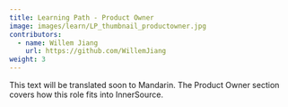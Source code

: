 ```yaml
---
title: Learning Path - Product Owner
image: images/learn/LP_thumbnail_productowner.jpg
contributors:
  - name: Willem Jiang
    url: https://github.com/WillemJiang
weight: 3
---
```

This text will be translated soon to Mandarin.
The Product Owner section covers how this role fits into InnerSource.
<!--- This file autogenerated from https://github.com/InnerSourceCommons/InnerSourceLearningPath/blob/master/scripts -->